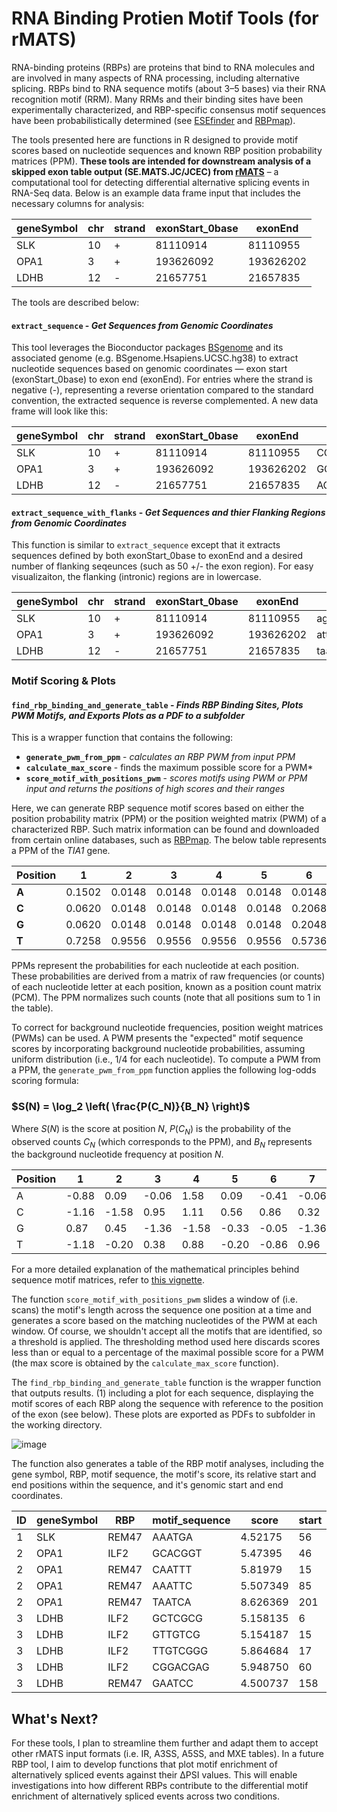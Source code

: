 # RNA Binding Protien Motif Tools (for rMATS)

RNA-binding proteins (RBPs) are proteins that bind to RNA molecules and are involved in many aspects of RNA processing, including alternative splicing. RBPs bind to RNA sequence motifs (about 3–5 bases) via their RNA recognition motif (RRM). Many RRMs and their binding sites have been experimentally characterized, and RBP-specific consensus motif sequences have been probabilistically determined (see [ESEfinder](https://esefinder.ahc.umn.edu/tools/ESE2/) and [RBPmap](http://rbpmap.technion.ac.il)).

The tools presented here are functions in R designed to provide motif scores based on nucleotide sequences and known RBP position probability matrices (PPM). **These tools are intended for downstream analysis of a skipped exon table output (SE.MATS.JC/JCEC) from [rMATS](https://rmats.sourceforge.io)** – a computational tool for detecting differential alternative splicing events in RNA-Seq data. Below is an example data frame input that includes the necessary columns for analysis:

| geneSymbol  | chr | strand | exonStart_0base | exonEnd   |
|-------|--------|-----|-----------------|-----------|
| SLK | 10     | +  | 81110914        | 81110955  |
| OPA1 | 3      | +  | 193626092       | 193626202 |
| LDHB | 12     | -  | 21657751        | 21657835  |

The tools are described below:

#### **`extract_sequence`** - *Get Sequences from Genomic Coordinates*

This tool leverages the Bioconductor packages [BSgenome](https://bioconductor.org/packages/release/bioc/html/BSgenome.html) and its associated genome (e.g. BSgenome.Hsapiens.UCSC.hg38) to extract nucleotide sequences based on genomic coordinates — exon start (exonStart_0base) to exon end (exonEnd). For entries where the strand is negative (-), representing a reverse orientation compared to the standard convention, the extracted sequence is reverse complemented. A new data frame will look like this:
  
| geneSymbol  | chr | strand | exonStart_0base | exonEnd   | nucleotide_sequence                                 |
|-------|--------|-----|-----------------|-----------|-----------------------------------------------------|
| SLK | 10      | +  | 81110914        | 81110955  | CCGCCGATGTGGAAGTGGCCAGATTCTGAGCCGCCTGACTAGA         |
| OPA1 | 3      | +  | 193626092       | 193626202 | GGTCTGCTTGGTGAGCTCATTCTCTTACAACAACAAATTCAAGAGCATGAAGAGGAAGCGCGCAGAGCCGCTGGCCAATATAGCACGAGCTATGCCCAACAGAAGCGCAAG           |
| LDHB | 12     | -  | 21657751        | 21657835  | AGCCGGCGCCGGAGGAGACGCACGCAGCTGACTTTGTCTTCTCCGCACGACTGTTACAGAGGTCTCCAGAGCCTTCTCTCTCCTG             |

#### **`extract_sequence_with_flanks`** - *Get Sequences and thier Flanking Regions from Genomic Coordinates*

This function is similar to `extract_sequence` except that it extracts sequences defined by both exonStart_0base to exonEnd and a desired number of flanking seqeunces (such as 50 +/- the exon region). For easy visualizaiton, the flanking (intronic) regions are in lowercase.

| geneSymbol  | chr | strand | exonStart_0base | exonEnd   | nucleotide_sequence                                 
|-------|--------|-----|-----------------|-----------|--------------------------------------------------------------------|
| SLK | 10      | +  | 81110914        | 81110955  | agtcctcagaccccatgctgcctccaactgagccttgtgtttccttgcagCGCCGATGTGGAAGTGGCCAGATTCTGAGCCGCCTGACTAGAgttagtaagttgcctggcgttctcgtgcagtcactggcctctccagtggt   |
| OPA1 | 3      | +  | 193626092       | 193626202 | attattctcctccccaatttcctcttctcctcattgtgaactcgtggcagGGTCTGCTTGGTGAGCTCATTCTCTTACAACAACAAATTCAAGAGCATGAAGAGGAAGCGCGCAGAGCCGCTGGCCAATATAGCACGAGCTATGCCCAACAGAAGCGCAAGgtgatggatggtttaagggggctaccgatacattcacactaatcagccat                                                                                                                  |
| LDHB | 12      | -  | 21657751        | 21657835  | taagaggctgcggtggttgtggggccccgccccctcctccctccttgcagAGCCGGCGCCGGAGGAGACGCACGCAGCTGACTTTGTCTTCTCCGCACGACTGTTACAGAGGTCTCCAGAGCCTTCTCTCTCCTGgtaggtttcggctcaggaccctgaatcctggcccacaggcaagcctgatg                                                                                                                                            |

### **Motif Scoring & Plots** 
#### **`find_rbp_binding_and_generate_table`** - *Finds RBP Binding Sites, Plots PWM Motifs, and Exports Plots as a PDF to a subfolder*

This is a wrapper function that contains the following:

- **`generate_pwm_from_ppm`** - *calculates an RBP PWM from input PPM*
- **`calculate_max_score`** - finds the maximum possible score for a PWM*
- **`score_motif_with_positions_pwm`** - *scores motifs using PWM or PPM input and returns the positions of high scores and their ranges*

Here, we can generate RBP sequence motif scores based on either the position probability matrix (PPM) or the position weighted matrix (PWM) of a characterized RBP. Such matrix information can be found and downloaded from certain online databases, such as [RBPmap](http://rbpmap.technion.ac.il/download.html). The below table represents a PPM of the *TIA1* gene. 

| Position |   1    |   2    |   3    |   4    |   5    |   6    |   7    |
|----------|--------|--------|--------|--------|--------|--------|--------|
| **A**    | 0.1502 | 0.0148 | 0.0148 | 0.0148 | 0.0148 | 0.0148 | 0.0843 |
| **C**    | 0.0620 | 0.0148 | 0.0148 | 0.0148 | 0.0148 | 0.2068 | 0.0843 |
| **G**    | 0.0620 | 0.0148 | 0.0148 | 0.0148 | 0.0148 | 0.2048 | 0.5665 |
| **T**    | 0.7258 | 0.9556 | 0.9556 | 0.9556 | 0.9556 | 0.5736 | 0.2649 |

PPMs represent the probabilities for each nucleotide at each position. These probabilities are derived from a matrix of raw frequencies (or counts) of each nucleotide letter at each position, known as a position count matrix (PCM). The PPM normalizes such counts (note that all positions sum to 1 in the table).

To correct for background nucleotide frequencies, position weight matrices (PWMs) can be used. A PWM presents the "expected" motif sequence scores by incorporating background nucleotide probabilities, assuming uniform distribution (i.e., $1/4$ for each nucleotide). To compute a PWM from a PPM, the `generate_pwm_from_ppm` function applies the following log-odds scoring formula:

### $S(N) = \log_2 \left( \frac{P(C_N)}{B_N} \right)$

Where $S(N)$ is the score at position $N$, $P(C_N)$ is the probability of the observed counts $C_N$ (which corresponds to the PPM), and $B_N$ represents the background nucleotide frequency at position $N$.

|Position     | 1  |2  | 3 | 4  | 5 | 6  | 7  | 8  |
|-----|------|------|------|------|------|------|------|------|
| A   | -0.88| 0.09 | -0.06| 1.58 | 0.09 | -0.41| -0.06| 0.23 |
| C   | -1.16| -1.58| 0.95 | 1.11 | 0.56 | 0.86 | 0.32 | 1.58 |
| G   | 0.87 | 0.45 | -1.36| -1.58| -0.33| -0.05| -1.36| 0.68 |
| T   | -1.18| -0.20| 0.38 | 0.88 | -0.20| -0.86| 0.96 | -1.58|

For a more detailed explanation of the mathematical principles behind sequence motif matrices, refer to [this vignette](https://bioconductor.org/packages/devel/bioc/vignettes/universalmotif/inst/doc/IntroductionToSequenceMotifs.pdf).

The function `score_motif_with_positions_pwm` slides a window of (i.e. scans) the motif's length across the sequence one position at a time and generates a score based on the matching nucleotides of the PWM at each window. Of course, we shouldn't accept all the motifs that are identified, so a threshold is applied. The thresholding method used here discards scores less than or equal to a percentage of the maximal possible score for a PWM (the max score is obtained by the `calculate_max_score` function).

The `find_rbp_binding_and_generate_table` function is the wrapper function that outputs results. (1) including a plot for each sequence, displaying the motif scores of each RBP along the sequence with reference to the position of the exon (see below). These plots are exported as PDFs to subfolder in the working directory.

![image](https://github.com/user-attachments/assets/0f38b0f8-1e26-4adf-8c5b-72c60af9f9e9)

The function also generates a table of the RBP motif analyses, including the gene symbol, RBP, motif sequence, the motif's score, its relative start and end positions within the sequence, and it's genomic start and end coordinates. 

 | ID | geneSymbol | RBP  | motif_sequence | score  | start | end | genomic_start | genomic_end |
|----|------|------|----------------|--------|-------|-----|---------------|-------------|
| 1  | SLK  | REM47| AAATGA         | 4.52175| 56    | 61  | 104010871     | 104010876   |
| 2  | OPA1 | ILF2 | GCACGGT        | 5.47395| 46    | 53  | 193626137     | 193626144   |
| 2  | OPA1 | REM47| CAATTT         | 5.81979| 15    | 20  | 193626106     | 193626111   |
| 2  | OPA1 | REM47| AAATTC         | 5.507349| 85   | 90  | 193626176     | 193626181   |
| 2  | OPA1 | REM47| TAATCA         | 8.626369| 201  | 206 | 193626292     | 193626297   |
| 3  | LDHB | ILF2 | GCTCGCG        | 5.158135| 6    | 13  | 21657756      | 21657763    |
| 3  | LDHB | ILF2 | GTTGTCG        | 5.154187| 15   | 22  | 21657765      | 21657772    |
| 3  | LDHB | ILF2 | TTGTCGGG       | 5.864684| 17   | 24  | 21657767      | 21657774    |
| 3  | LDHB | ILF2 | CGGACGAG       | 5.948750| 60   | 67  | 21657810      | 21657817    |
| 3  | LDHB | REM47| GAATCC         | 4.500737| 158  | 163 | 21657908      | 21657913    |



## What's Next?

For these tools, I plan to streamline them further and adapt them to accept other rMATS input formats (i.e. IR, A3SS, A5SS, and MXE tables). In a future RBP tool, I aim to develop functions that plot motif enrichment of alternatively spliced events against their ΔPSI values. This will enable investigations into how different RBPs contribute to the differential motif enrichment of alternatively spliced events across two conditions.
  

